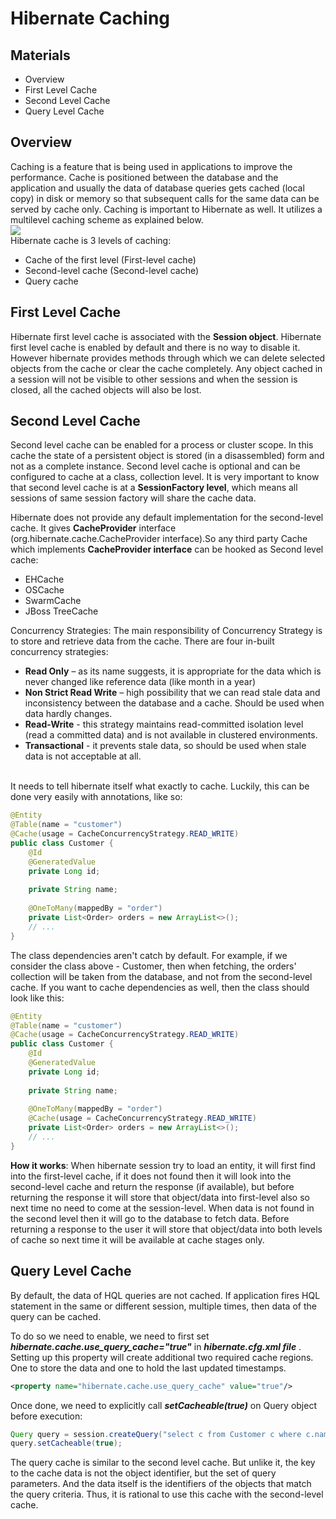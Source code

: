 # Hibernate Caching

## Materials
+ Overview
+ First Level Cache
+ Second Level Cache
+ Query Level Cache

## Overview

Caching is a feature that is being used in applications to improve the performance. Cache is positioned between the
database and the application and usually the data of database queries gets cached (local copy) in disk or memory so that
subsequent calls for the same data can be served by cache only. Caching is important to Hibernate as well. 
It utilizes a multilevel caching scheme as explained below.
<br>![](../%236.%20Hibernate%20Caching/media/hibernate_cache.jpg)</br>
Hibernate cache is 3 levels of caching:
* Cache of the first level (First-level cache)
* Second-level cache (Second-level cache)
* Query cache

## First Level Cache
Hibernate first level cache is associated with the **Session object**. Hibernate first level cache is enabled by default
and there is no way to disable it. However hibernate provides methods through which we can delete selected objects from
the cache or clear the cache completely.
Any object cached in a session will not be visible to other sessions and when the session is closed, all the cached 
objects will also be lost.

## Second Level Cache
Second level cache can be enabled for a process or cluster scope. In this cache the state of a persistent object is 
stored (in a disassembled) form and not as a complete instance. Second level cache is optional and can be configured
to cache at a class, collection level.
It is very important to know that second  level cache is at a **SessionFactory level**, which means all sessions of same
session factory will share the cache data.</br>

Hibernate does not provide any default implementation for the second-level cache. It gives **CacheProvider** interface 
(org.hibernate.cache.CacheProvider interface).So any third party Cache which implements **CacheProvider interface** can
be hooked as Second level cache:
* EHCache
* OSCache
* SwarmCache
* JBoss TreeCache

Concurrency Strategies:
The main responsibility of Concurrency Strategy is to store and retrieve data from the cache. There are four in-built concurrency strategies:

* **Read Only** – as its name suggests, it is appropriate for the data which is never changed like reference data (like month in a year)
* **Non Strict Read Write** – high possibility that we can read stale data and inconsistency between the database and a cache. Should be used when data hardly changes.
* **Read-Write** - this strategy maintains read-committed isolation level (read a committed data) and is not available in clustered environments.
* **Transactional** - it prevents stale data, so should be used when stale data is not acceptable at all.

 </br>
  It needs to tell hibernate itself what exactly to cache. Luckily, this can be done very easily with
annotations, like so:

```java
@Entity
@Table(name = "customer")
@Cache(usage = CacheConcurrencyStrategy.READ_WRITE)
public class Customer {
    @Id
    @GeneratedValue
    private Long id;
    
    private String name;
    
    @OneToMany(mappedBy = "order")
    private List<Order> orders = new ArrayList<>();
    // ...
}
```

The class dependencies aren't catch by default. For example, if we consider the class above - Customer, then when 
fetching, the orders' collection will be taken from the database, and not from the second-level cache. If you want to
cache dependencies as well, then the class should look like this:

```java
@Entity
@Table(name = "customer")
@Cache(usage = CacheConcurrencyStrategy.READ_WRITE)
public class Customer {
    @Id
    @GeneratedValue
    private Long id;
    
    private String name;
    
    @OneToMany(mappedBy = "order")
    @Cache(usage = CacheConcurrencyStrategy.READ_WRITE)
    private List<Order> orders = new ArrayList<>();
    // ...
}
```

**How it works**: When hibernate session try to load an entity, it will first find into the first-level cache,
if it does not found then it will look into the second-level cache and return the response (if available), but before
returning the response it will store that object/data into first-level also so next time no need to come at the 
session-level. When data is not found in the second level then it will go to the database to fetch data. Before 
returning a response to the user it will store that object/data into both levels of cache so next time it will be 
available at cache stages only.

## Query Level Cache
By default, the data of  HQL queries are not cached. If application fires HQL statement in the same or different session,
multiple times, then data of the query can be cached.

To do so we need to enable, we need to first set **_hibernate.cache.use_query_cache="true"_** in _**hibernate.cfg.xml file**_ .
Setting up this property will create additional two required cache regions. One to store the data and one to hold the 
last updated timestamps.

```xml    
<property name="hibernate.cache.use_query_cache" value="true"/>
```

Once done, we need to explicitly call **_setCacheable(true)_** on Query object before execution:

```java
Query query = session.createQuery("select c from Customer c where c.name = ?");
query.setCacheable(true);
```

The query cache is similar to the second level cache. But unlike it, the key to the cache data is not the object 
identifier, but the set of query parameters. And the data itself is the identifiers of the objects that match the query 
criteria. Thus, it is rational to use this cache with the second-level cache.

